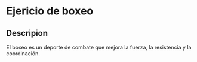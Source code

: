 # Ejericio de boxeo

## Descripion 
El boxeo es un deporte de combate que mejora la fuerza, la resistencia y la coordinación.
